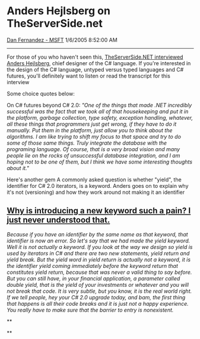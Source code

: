 <div id="page">

# Anders Hejlsberg on TheServerSide.net

[Dan Fernandez -
MSFT](https://social.msdn.microsoft.com/profile/Dan%20Fernandez%20-%20MSFT)
1/6/2005 8:52:00 AM

-----

<div id="content">

For those of you who haven't seen this, [TheServerSide.NET interviewed
Anders
Hejlsberg](http://www.theserverside.net/talks/videos/AndersHejlsberg/interview.tss?bandwidth=dsl),
chief designer of the C\# language. If you're interested in the design
of the C\# language, untyped versus typed languages and C\#
futures, you'll definitely want to listen or read the transcript for
this interview

Some choice quotes below:

On C\# futures beyond C\# 2.0: *"One of the things that made .NET
incredibly successful was the fact that we took all of that housekeeping
and put it in the platform, garbage collection, type safety, exception
handling, whatever, all these things that programmers just get wrong, if
they have to do it manually. Put them in the platform, just allow you to
think about the algorithms. I am like trying to shift my focus to that
space and try to do some of those same things. Truly integrate the
database with the programing language. Of course, that is a very broad
vision and many people lie on the rocks of unsuccessful database
integration, and I am hoping not to be one of them, but I think we have
some interesting thoughts about it."*

Here's another gem A commonly asked question is whether "yield", the
identifier for C\# 2.0 iterators, is a keyword. Anders goes on to
explain why it's not (versioning) and how they work around not making it
an
identifier

## [Why is introducing a new keyword such a pain? I just never understood that.](http://www.theserverside.net/talks/videos/AndersHejlsberg/dsl/q14.html "click to load the video clip for this question")

*Because if you have an identifier by the same name as that keyword,
that identifier is now an error. So let's say that we had made the yield
keyword. Well it is not actually a keyword. If you look at the way we
design so yield is used by iterators in C\# and there are two new
statements, yield return and yield break. But the yield word in yield
return is actually not a keyword, it is the identifier yield coming
immediately before the keyword return that constitutes yield return,
because that was never a valid thing to say before. But you can still
have, in your financial application, a parameter called double yield,
that is the yield of your investments or whatever and you will not break
that code. It is very subtle, but you know, it is the real world right.
If we tell people, hey your C\# 2.0 upgrade today, and bam, the first
thing that happens is all their code breaks and it is just not a happy
experience. You really have to make sure that the barrier to entry is
nonexistent.*

** 

** 

</div>

</div>

